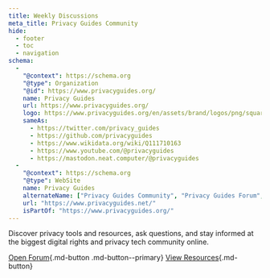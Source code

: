 ```yaml
---
title: Weekly Discussions
meta_title: Privacy Guides Community
hide:
  - footer
  - toc
  - navigation
schema:
  -
    "@context": https://schema.org
    "@type": Organization
    "@id": https://www.privacyguides.org/
    name: Privacy Guides
    url: https://www.privacyguides.org/
    logo: https://www.privacyguides.org/en/assets/brand/logos/png/square/pg-yellow.png
    sameAs:
      - https://twitter.com/privacy_guides
      - https://github.com/privacyguides
      - https://www.wikidata.org/wiki/Q111710163
      - https://www.youtube.com/@privacyguides
      - https://mastodon.neat.computer/@privacyguides
  -
    "@context": https://schema.org
    "@type": WebSite
    name: Privacy Guides
    alternateName: ["Privacy Guides Community", "Privacy Guides Forum", "Privacy & Security Forum", "Privacy Discussions", "Privacy Community", "PG Community"]
    url: "https://www.privacyguides.net/"
    isPartOf: "https://www.privacyguides.org/"
---
```


Discover privacy tools and resources, ask questions, and stay informed at the biggest digital rights and privacy tech community online.

[Open Forum](https://discuss.privacyguides.net){.md-button .md-button--primary}
[View Resources](https://www.privacyguides.org/en/tools/){.md-button}

<div class="grid cards">
      <ul>
<!-- start latest posts -->

<!-- end latest posts -->
</ul>
</div>

